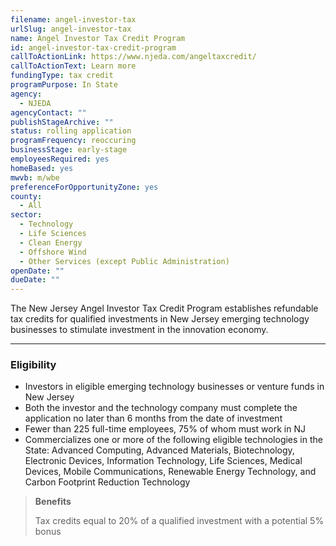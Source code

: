 ```yaml
---
filename: angel-investor-tax
urlSlug: angel-investor-tax
name: Angel Investor Tax Credit Program
id: angel-investor-tax-credit-program
callToActionLink: https://www.njeda.com/angeltaxcredit/
callToActionText: Learn more
fundingType: tax credit
programPurpose: In State
agency:
  - NJEDA
agencyContact: ""
publishStageArchive: ""
status: rolling application
programFrequency: reoccuring
businessStage: early-stage
employeesRequired: yes
homeBased: yes
mwvb: m/wbe
preferenceForOpportunityZone: yes
county:
  - All
sector:
  - Technology
  - Life Sciences
  - Clean Energy
  - Offshore Wind
  - Other Services (except Public Administration)
openDate: ""
dueDate: ""
---
```


The New Jersey Angel Investor Tax Credit Program establishes refundable tax credits for qualified investments in New Jersey emerging technology businesses to stimulate investment in the innovation economy.

---

### Eligibility

- Investors in eligible emerging technology businesses or venture funds in New Jersey
- Both the investor and the technology company must complete the application no later than 6 months from the date of investment
- Fewer than 225 full-time employees, 75% of whom must work in NJ
- Commercializes one or more of the following eligible technologies in the State: Advanced Computing, Advanced Materials, Biotechnology, Electronic Devices, Information Technology, Life Sciences, Medical Devices, Mobile Communications, Renewable Energy Technology, and Carbon Footprint Reduction Technology

> **Benefits**
>
> Tax credits equal to 20% of a qualified investment with a potential 5% bonus
